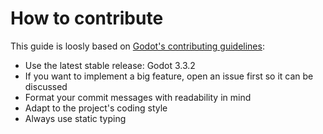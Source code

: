 # How to contribute

This guide is loosly based on [Godot's contributing guidelines](https://github.com/godotengine/godot/blob/master/CONTRIBUTING.md):
- Use the latest stable release: Godot 3.3.2 
- If you want to implement a big feature, open an issue first so it can be discussed
- Format your commit messages with readability in mind
- Adapt to the project's coding style
- Always use static typing